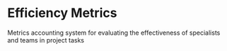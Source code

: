 # Efficiency Metrics
Metrics accounting system for evaluating the effectiveness of specialists and teams in project tasks
